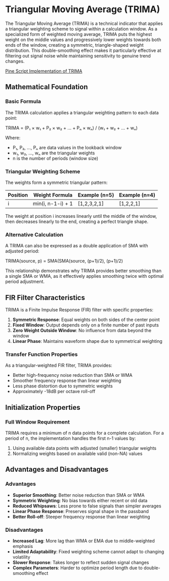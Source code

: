 # Triangular Moving Average (TRIMA)

The Triangular Moving Average (TRIMA) is a technical indicator that applies a triangular weighting scheme to signal within a calculation window. As a specialized form of weighted moving average, TRIMA puts the highest weight on the middle values and progressively lower weights towards both ends of the window, creating a symmetric, triangle-shaped weight distribution. This double-smoothing effect makes it particularly effective at filtering out signal noise while maintaining sensitivity to genuine trend changes.

[Pine Script Implementation of TRIMA](https://github.com/mihakralj/pinescript/blob/main/indicators/trends/trima.pine)

## Mathematical Foundation

### Basic Formula

The TRIMA calculation applies a triangular weighting pattern to each data point:

TRIMA = (P₁ × w₁ + P₂ × w₂ + ... + Pₙ × wₙ) / (w₁ + w₂ + ... + wₙ)

Where:
- P₁, P₂, ..., Pₙ are data values in the lookback window
- w₁, w₂, ..., wₙ are the triangular weights
- n is the number of periods (window size)

### Triangular Weighting Scheme

The weights form a symmetric triangular pattern:

| Position | Weight Formula | Example (n=5) | Example (n=4) |
|----------|---------------|---------------|---------------|
| i | min(i, n-1-i) + 1 | [1,2,3,2,1] | [1,2,2,1] |

The weight at position i increases linearly until the middle of the window, then decreases linearly to the end, creating a perfect triangle shape.

### Alternative Calculation

A TRIMA can also be expressed as a double application of SMA with adjusted period:

TRIMA(source, p) = SMA(SMA(source, (p+1)/2), (p+1)/2)

This relationship demonstrates why TRIMA provides better smoothing than a single SMA or WMA, as it effectively applies smoothing twice with optimal period adjustment.

## FIR Filter Characteristics

TRIMA is a Finite Impulse Response (FIR) filter with specific properties:

1. **Symmetric Response**: Equal weights on both sides of the center point
2. **Fixed Window**: Output depends only on a finite number of past inputs
3. **Zero Weight Outside Window**: No influence from data beyond the window
4. **Linear Phase**: Maintains waveform shape due to symmetrical weighting

### Transfer Function Properties

As a triangular-weighted FIR filter, TRIMA provides:
- Better high-frequency noise reduction than SMA or WMA
- Smoother frequency response than linear weighting
- Less phase distortion due to symmetric weights
- Approximately -18dB per octave roll-off

## Initialization Properties

### Full Window Requirement

TRIMA requires a minimum of n data points for a complete calculation. For a period of n, the implementation handles the first n-1 values by:
1. Using available data points with adjusted (smaller) triangular weights
2. Normalizing weights based on available valid (non-NA) values

## Advantages and Disadvantages

### Advantages

- **Superior Smoothing**: Better noise reduction than SMA or WMA
- **Symmetric Weighting**: No bias towards either recent or old data
- **Reduced Whipsaws**: Less prone to false signals than simpler averages
- **Linear Phase Response**: Preserves signal shape in the passband
- **Better Roll-off**: Steeper frequency response than linear weighting

### Disadvantages

- **Increased Lag**: More lag than WMA or EMA due to middle-weighted emphasis
- **Limited Adaptability**: Fixed weighting scheme cannot adapt to changing volatility
- **Slower Response**: Takes longer to reflect sudden signal changes
- **Complex Parameters**: Harder to optimize period length due to double-smoothing effect
